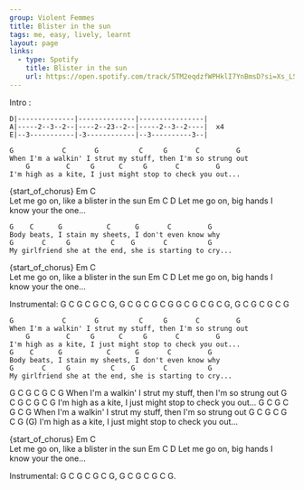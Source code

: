 ```yaml
---
group: Violent Femmes
title: Blister in the sun
tags: me, easy, lively, learnt
layout: page
links:
  - type: Spotify
    title: Blister in the sun
    url: https://open.spotify.com/track/5TM2eqdzfWPHklI7YnBmsD?si=Xs_LSLRpS5CDaSjmylw6pg
---
```



Intro :	 
```
D|--------------|--------------|----------------| 	 
A|-----2--3--2--|----2--23--2--|-----2--3--2----|  x4
E|--3-----------|-3------------|--3----------3--|
```

	G            C       G          C     G       C         G
	When I'm a walkin' I strut my stuff, then I'm so strung out
	    G         C     G      C     G       C         G
	I'm high as a kite, I just might stop to check you out...

{start_of_chorus}
	          Em         C        
	Let me go on, like a blister in the sun
	          Em      C                     D
	Let me go on, big hands I know your the one...

	G    C      G           C      G       C         G
	Body beats, I stain my sheets, I don't even know why
	G       C     G          C    G       C          G
	My girlfriend she at the end, she is starting to cry...

{start_of_chorus}
	          Em         C        
	Let me go on, like a blister in the sun
	          Em      C                     D
	Let me go on, big hands I know your the one...

Instrumental: 
	 G C G C G C G, G C G C G C G
	<quiet> G C G C G C G, G C G C G C G

	G            C       G          C     G       C         G
	When I'm a walkin' I strut my stuff, then I'm so strung out
	    G         C     G      C     G       C         G
	I'm high as a kite, I just might stop to check you out...
	G    C      G           C      G       C         G
	Body beats, I stain my sheets, I don't even know why
	G       C     G          C    G       C          G
	My girlfriend she at the end, she is starting to cry...

<NC>	G            C       G          C     G       C         G
	When I'm a walkin' I strut my stuff, then I'm so strung out
	    G         C     G      C     G       C         G
	I'm high as a kite, I just might stop to check you out...
	G            C       G          C     G       C         G
	When I'm a walkin' I strut my stuff, then I'm so strung out
	    G         C     G      C     G       C         G      <loud> (G)
	I'm high as a kite, I just might stop to check you out...

{start_of_chorus}
	          Em         C        
	Let me go on, like a blister in the sun
	          Em      C                     D
	Let me go on, big hands I know your the one...

Instrumental: 
	 G C G C G C G, G C G C G C G.


